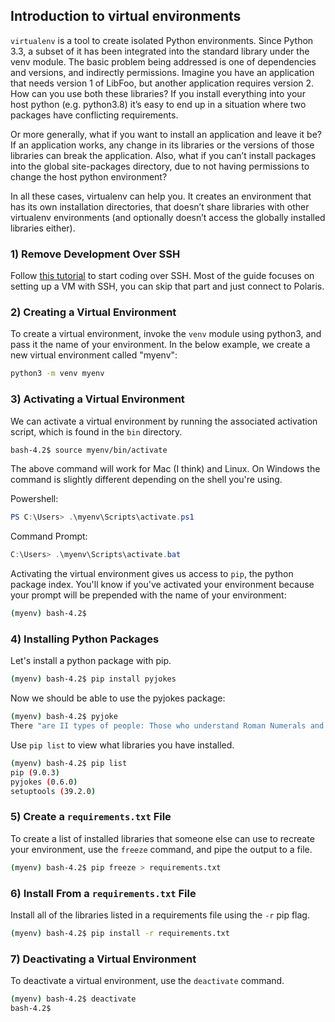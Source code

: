 ## Introduction to virtual environments 

`virtualenv` is a tool to create isolated Python environments. Since Python 3.3, a subset of it has been integrated into the standard library under the venv module. The basic problem being addressed is one of dependencies and versions, and indirectly permissions. Imagine you have an application that needs version 1 of LibFoo, but another application requires version 2. How can you use both these libraries? If you install everything into your host python (e.g. python3.8) it’s easy to end up in a situation where two packages have conflicting requirements.

Or more generally, what if you want to install an application and leave it be? If an application works, any change in its libraries or the versions of those libraries can break the application. Also, what if you can’t install packages into the global site-packages directory, due to not having permissions to change the host python environment?

In all these cases, virtualenv can help you. It creates an environment that has its own installation directories, that doesn’t share libraries with other virtualenv environments (and optionally doesn’t access the globally installed libraries either).

### 1) Remove Development Over SSH

Follow [this tutorial](https://code.visualstudio.com/docs/remote/ssh-tutorial) to start coding over SSH. Most of the guide focuses on setting up a VM with SSH, you can skip that part and just connect to Polaris.

### 2) Creating a Virtual Environment

To create a virtual environment, invoke the `venv` module using python3, and pass it the name of your environment. In the below example, we create a new virtual environment called "myenv":

```bash
python3 -m venv myenv
```

### 3) Activating a Virtual Environment

We can activate a virtual environment by running the associated activation script, which is found in the `bin` directory. 

```bash
bash-4.2$ source myenv/bin/activate
```

The above command will work for Mac (I think) and Linux. On Windows the command is slightly different depending on the shell you're using. 

Powershell: 
```powershell
PS C:\Users> .\myenv\Scripts\activate.ps1
```

Command Prompt: 
```powershell
C:\Users> .\myenv\Scripts\activate.bat
```

Activating the virtual environment gives us access to `pip`, the python package index. You'll know if you've activated your environment because your prompt will be prepended with the name of your environment: 

```bash
(myenv) bash-4.2$
```

### 4) Installing Python Packages

Let's install a python package with pip. 

```bash
(myenv) bash-4.2$ pip install pyjokes
```

Now we should be able to use the pyjokes package:
```bash
(myenv) bash-4.2$ pyjoke
There "are II types of people: Those who understand Roman Numerals and those who don't."
```

Use `pip list` to view what libraries you have installed.

```bash
(myenv) bash-4.2$ pip list
pip (9.0.3)
pyjokes (0.6.0)
setuptools (39.2.0)
```

### 5) Create a `requirements.txt` File

To create a list of installed libraries that someone else can use to recreate your environment, use the `freeze` command, and pipe the output to a file. 

```bash
(myenv) bash-4.2$ pip freeze > requirements.txt
```

### 6) Install From a `requirements.txt` File

Install all of the libraries listed in a requirements file using the `-r` pip flag. 

```bash
(myenv) bash-4.2$ pip install -r requirements.txt
```

### 7) Deactivating a Virtual Environment

To deactivate a virtual environment, use the `deactivate` command.

```bash
(myenv) bash-4.2$ deactivate
bash-4.2$
```
